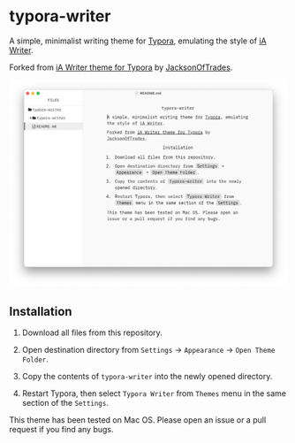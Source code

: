 # typora-writer

A simple, minimalist writing theme for [Typora](https://typora.io/), emulating the style of [iA Writer](https://ia.net/writer).

Forked from [iA Writer theme for Typora](https://github.com/JacksonOfTrades/iA-Writer-theme-for-Typora) by [JacksonOfTrades](https://github.com/JacksonOfTrades).

![screenshot](./screenshot.png)

## Installation

1. Download all files from this repository.

2. Open destination directory from `Settings` → `Appearance` → `Open Theme Folder`.

3. Copy the contents of `typora-writer` into the newly opened directory.

4. Restart Typora, then select `Typora Writer` from `Themes` menu in the same section of the `Settings`.

This theme has been tested on Mac OS. Please open an issue or a pull request if you find any bugs.
